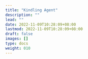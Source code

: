 ```yaml
---
title: "Kindling Agent"
description: ""
lead: ""
date: 2022-11-09T10:28:09+08:00
lastmod: 2022-11-09T10:28:09+08:00
draft: false
images: []
type: docs
weight: 010
---
```

